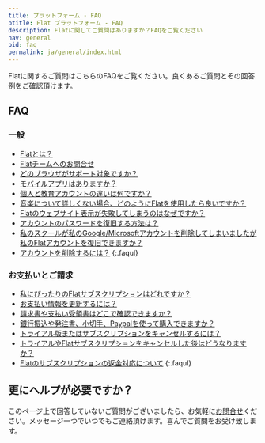 ```yaml
---
title: プラットフォーム - FAQ
ptitle: Flat プラットフォーム - FAQ
description: Flatに関してご質問はありますか？FAQをご覧ください
nav: general
pid: faq
permalink: ja/general/index.html
---
```


Flatに関するご質問はこちらのFAQをご覧ください。良くあるご質問とその回答例をご確認頂けます。

## FAQ
### 一般

* [Flatとは？](/help/ja/general/flatとは.html)
* [Flatチームへのお問合せ](/help/ja/general/サポート.html)
* [どのブラウザがサポート対象ですか？](/help/ja/general/推奨動作環境.html)
* [モバイルアプリはありますか？](/help/ja/general/mobile-app.html)
* [個人と教育アカウントの違いは何ですか？](/help/ja/education/個人と教育版の違い.html)
* [音楽について詳しくない場合、どのようにFlatを使用したら良いですか？](/help/ja/general/music-theory.html)
* [Flatのウェブサイト表示が失敗してしまうのはなぜですか？](/help/ja/general/flatのウェブサイトが表示されない.html)
* [アカウントのパスワードを復旧する方法は？](/help/ja/general/アカウントパスワードリカバリ.html)
* [私のスクールが私のGoogle/Microsoftアカウントを削除してしまいましたが私のFlatアカウントを復旧できますか？](/help/ja/general/recover-my-flat-account-because-school-deleted-my-google-microsoft-account.html)
* [アカウントを削除するには？](/help/ja/general/アカウント削除方法.html)
{:.faqul}

### お支払いとご請求

* [私にぴったりのFlatサブスクリプションはどれですか？](/help/ja/general/which-flat-subscrption-is-the-best-for-me.html)
* [お支払い情報を更新するには？](/help/ja/general/update-billing-information.html)
* [請求書や支払い受領書はどこで確認できますか？](/help/ja/general/billing-receipt-invoice.html)
* [銀行振込や発注書、小切手、Paypalを使って購入できますか？](/help/ja/general/payment-means-available.html)
* [トライアル版またはサブスクリプションをキャンセルするには？](/help/ja/general/サブスクリプション無料トライアルキャンセル方法.html)
* [トライアルやFlatサブスクリプションをキャンセルした後はどうなりますか？](/help/ja/general/サブスクリプション無料トライアルキャンセル方法.html#トライアルやflatサブスクリプションをキャンセルした後はどうなりますか)
* [Flatのサブスクリプションの返金対応について](/help/ja/general/refunds.html)
{:.faqul}

## 更にヘルプが必要ですか？

このページ上で回答していないご質問がございましたら、お気軽に[お問合せ](/help/support)ください。メッセージ一つでいつでもご連絡頂けます。喜んでご質問をお受け致します。
